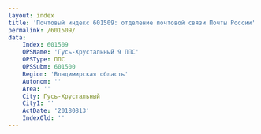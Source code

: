 ```yaml
---
layout: index
title: 'Почтовый индекс 601509: отделение почтовой связи Почты России'
permalink: /601509/
data:
    Index: 601509
    OPSName: 'Гусь-Хрустальный 9 ППС'
    OPSType: ППС
    OPSSubm: 601500
    Region: 'Владимирская область'
    Autonom: ''
    Area: ''
    City: Гусь-Хрустальный
    City1: ''
    ActDate: '20180813'
    IndexOld: ''
---
```

